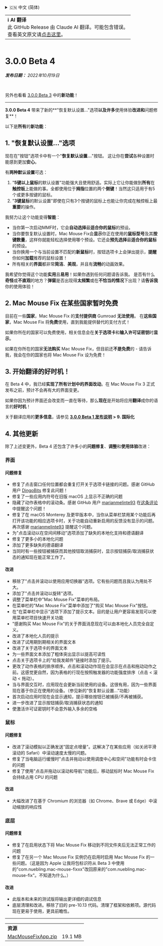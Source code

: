 <details>
<summary>🇨🇳 中文 (简体)</summary>

[🇬🇧 English (GitHub)](https://github.com/noah-nuebling/mac-mouse-fix/releases/tag/3.0.0-Beta-4)\
[🇦🇩 Català](https://redirect.macmousefix.com/?target=mmf-release&tag=3.0.0-Beta-4&locale=ca)\
[🇩🇪 Deutsch](https://redirect.macmousefix.com/?target=mmf-release&tag=3.0.0-Beta-4&locale=de)\
[🇪🇸 Español](https://redirect.macmousefix.com/?target=mmf-release&tag=3.0.0-Beta-4&locale=es)\
[🇫🇷 Français](https://redirect.macmousefix.com/?target=mmf-release&tag=3.0.0-Beta-4&locale=fr)\
[🇮🇩 Indonesia](https://redirect.macmousefix.com/?target=mmf-release&tag=3.0.0-Beta-4&locale=id)\
[🇮🇹 Italiano](https://redirect.macmousefix.com/?target=mmf-release&tag=3.0.0-Beta-4&locale=it)\
[🇭🇺 Magyar](https://redirect.macmousefix.com/?target=mmf-release&tag=3.0.0-Beta-4&locale=hu)\
[🇳🇱 Nederlands](https://redirect.macmousefix.com/?target=mmf-release&tag=3.0.0-Beta-4&locale=nl)\
[🇵🇱 Polski](https://redirect.macmousefix.com/?target=mmf-release&tag=3.0.0-Beta-4&locale=pl)\
[🇧🇷 Português (Brasil)](https://redirect.macmousefix.com/?target=mmf-release&tag=3.0.0-Beta-4&locale=pt-BR)\
[🇵🇹 Português (Portugal)](https://redirect.macmousefix.com/?target=mmf-release&tag=3.0.0-Beta-4&locale=pt-PT)\
[🇷🇴 Română](https://redirect.macmousefix.com/?target=mmf-release&tag=3.0.0-Beta-4&locale=ro)\
[🇸🇪 Svenska](https://redirect.macmousefix.com/?target=mmf-release&tag=3.0.0-Beta-4&locale=sv)\
[🇻🇳 Tiếng Việt](https://redirect.macmousefix.com/?target=mmf-release&tag=3.0.0-Beta-4&locale=vi)\
[🇹🇷 Türkçe](https://redirect.macmousefix.com/?target=mmf-release&tag=3.0.0-Beta-4&locale=tr)\
[🇨🇿 Čeština](https://redirect.macmousefix.com/?target=mmf-release&tag=3.0.0-Beta-4&locale=cs)\
[🇬🇷 Ελληνικά](https://redirect.macmousefix.com/?target=mmf-release&tag=3.0.0-Beta-4&locale=el)\
[🇷🇺 Русский](https://redirect.macmousefix.com/?target=mmf-release&tag=3.0.0-Beta-4&locale=ru)\
[🇺🇦 Українська](https://redirect.macmousefix.com/?target=mmf-release&tag=3.0.0-Beta-4&locale=uk)\
[🇮🇱 עברית](https://redirect.macmousefix.com/?target=mmf-release&tag=3.0.0-Beta-4&locale=he)\
[🇸🇦 العربية](https://redirect.macmousefix.com/?target=mmf-release&tag=3.0.0-Beta-4&locale=ar)\
[🇮🇳 हिन्दी](https://redirect.macmousefix.com/?target=mmf-release&tag=3.0.0-Beta-4&locale=hi)\
[🇹🇭 ไทย](https://redirect.macmousefix.com/?target=mmf-release&tag=3.0.0-Beta-4&locale=th)\
**🇨🇳 中文 (简体)**\
[🇨🇳 中文 (繁體)](https://redirect.macmousefix.com/?target=mmf-release&tag=3.0.0-Beta-4&locale=zh-Hant)\
[🇭🇰 中文（香港)](https://redirect.macmousefix.com/?target=mmf-release&tag=3.0.0-Beta-4&locale=zh-HK)\
[🇯🇵 日本語](https://redirect.macmousefix.com/?target=mmf-release&tag=3.0.0-Beta-4&locale=ja)\
[🇰🇷 한국어](https://redirect.macmousefix.com/?target=mmf-release&tag=3.0.0-Beta-4&locale=ko)\
[Help translate Mac Mouse Fix to different languages!](https://github.com/noah-nuebling/mac-mouse-fix/discussions/731)
</details>
<table align=><td>
<b>ℹ️ AI 翻译</b><br>
此 GitHub Release 由 Claude AI 翻译。可能包含错误。<br>
查看英文原文请<a href="https://github.com/noah-nuebling/mac-mouse-fix/releases/tag/3.0.0-Beta-4">点击这里</a>。
</td></table>

<table></table>

# 3.0.0 Beta 4
***发布日期：** 2022年10月19日*

<br>

另外也看看 [3.0.0 Beta 3](https://redirect.macmousefix.com/?target=mmf-release&tag=3.0.0-Beta-3&locale=zh-Hans) 中的**新功能**！

---

**3.0.0 Beta 4** 带来了新的**"恢复默认设置..."选项**以及许多**使用体验**改进和**问题修复**！

以下是**所有**的**新功能**：

## 1. "恢复默认设置..."选项

现在在"按钮"选项卡中有一个"**恢复默认设置...**"按钮。
这让你在**尝试**各种设置时能感到更加**安心**。

有**两种默认设置**可选：

1. "**5键以上鼠标**的默认设置"功能强大且使用舒适。实际上它让你能做到**所有**在**触控板**上能做的事。全都使用位于**拇指**位置的两个**侧键**！当然这只适用于有5个或更多按键的鼠标。
2. "**3键鼠标**的默认设置"即使在只有3个按键的鼠标上也能让你完成在触控板上最**重要**的操作。

我努力让这个功能变得**智能**：

- 当你第一次启动MMF时，它会**自动选择**最**适合你的鼠标**的预设。
- 当你要恢复默认设置时，Mac Mouse Fix会**显示**你正在使用的**鼠标型号**及其**按键数量**，这样你就能轻松选择使用哪个预设。它还会**预先选择**最**适合你的鼠标**的预设。
- 当你换用一个与当前设置不匹配的**新鼠标**时，按钮选项卡上会弹出提示，**提醒**你如何**加载**推荐的鼠标设置！
- 所有相关的**界面**都非常**简洁**、**美观**，并且有**流畅**的动画效果。

我希望你觉得这个功能**实用**且**易用**！如果你遇到任何问题请告诉我。
是否有什么**奇怪**或**不直观**的地方？**弹窗**是否出现得**太频繁**或在**不恰当的情况**下出现？请**告诉我**你的使用体验！

## 2. Mac Mouse Fix 在某些国家暂时免费

目前在一些**国家**，Mac Mouse Fix 的**支付提供商** Gumroad **无法使用**。
在**这些国家**，Mac Mouse Fix 将**免费**使用，直到我能提供替代的支付方式！

如果你所在的国家可以免费使用，相关信息会在**关于选项卡**和**输入许可证密钥**时**显示**。

如果在你所在的国家**无法购买** Mac Mouse Fix，但目前还**不是免费**的 - 请告诉我，我会在你的国家也将 Mac Mouse Fix 设为免费！

## 3. 开始翻译的好时机！

在 Beta 4 中，我已经**实现了所有计划中的界面改动**。在 Mac Mouse Fix 3 正式发布之前，预计不会再有大的界面变更。

如果你因为预计界面还会改变而一直在等待，那么**现在**是开始将应用**翻译**成你的语言的**好时机**！

关于翻译应用的**更多信息**，请参见 **[3.0.0 Beta 1 发布说明](https://redirect.macmousefix.com/?target=mmf-release&tag=3.0.0-Beta-1.1&locale=zh-Hans) > 9. 国际化**

## 4. 其他更新

除了上述变更外，Beta 4 还包含了许多小的**问题修复**、**调整**和**使用体验**改进：

### 界面

#### 问题修复

- 修复了点击窗口任何位置都会重复打开关于选项卡链接的问题。感谢 GitHub 用户 [DingoBits](https://github.com/DingoBits) 修复此问题！
- 修复了一些应用内符号在旧版 macOS 上显示不正确的问题
- 隐藏了动作表格中的滚动条。感谢 GitHub 用户 [marianmelinte93](https://github.com/marianmelinte93) 在[这条评论](https://github.com/noah-nuebling/mac-mouse-fix/discussions/366#discussioncomment-3728994)中提醒这个问题！
- 修复了在 macOS Monterey 及更早版本中，当你从菜单栏禁用某个功能后再打开该功能的相应选项卡时，关于功能自动重新启用的反馈没有显示的问题。再次感谢 [marianmelinte93](https://github.com/marianmelinte93) 提醒这个问题。
- 为"点击滚动以在空间间移动"选项添加了缺失的本地化支持和德语翻译
- 修复了更多小的本地化问题
- 添加了更多缺失的德语翻译
- 当同时有一些按钮被捕获而其他按钮取消捕获时，显示按钮捕获/取消捕获状态的通知现在能正常工作了。

#### 改进

- 移除了"点击并滚动以使用应用切换器"选项。它有些问题而且我认为用处不大。
- 添加了"点击并滚动以旋转"选项。
- 调整了菜单栏中"Mac Mouse Fix"菜单的布局。
- 在菜单栏的"Mac Mouse Fix"菜单中添加了"购买 Mac Mouse Fix"按钮。
- 在"在菜单栏中显示"选项下添加了提示文本。目的是让用户更容易发现可以使用菜单栏项目快速开关功能
- "感谢购买 Mac Mouse Fix"的关于界面消息现在可以由本地化人员完全自定义。
- 改进了本地化人员的提示
- 改进了试用期到期相关的界面文本
- 改进了关于选项卡的界面文本
- 为一些界面文本添加了粗体突出显示以提高可读性
- 点击关于选项卡上的"给我发邮件"链接时添加了提示。
- 更改了动作表格的排序顺序。点击和滚动动作现在会显示在点击和拖动动作之前。这感觉更自然，因为表格的行现在按照触发器的功能强度排序（点击 < 滚动 < 拖动）。
- 当与界面交互时，应用现在会更新当前使用的设备。这很有用，因为一些界面现在基于你正在使用的设备。（参见新的"恢复默认设置..."功能）
- 首次启动应用时现在会显示通知，提示哪些按钮已被捕获/不再被捕获。
- 进一步改进了显示按钮捕获/取消捕获状态的通知
- 使激活许可证密钥时不会意外输入多余的空格

### 鼠标

#### 问题修复

- 改进了滚动模拟以正确发送"固定点增量"。这解决了在某些应用（如关闭平滑滚动的 Safari）中滚动速度太慢的问题。
- 修复了当电脑运行缓慢时"点击并拖动以使用调度中心和空间"功能有时会卡住的问题
- 修复了使用"点击并拖动以滚动和导航"功能后，移动鼠标时 Mac Mouse Fix 会持续占用 CPU 的问题

#### 改进

- 大幅改进了在基于 Chromium 的浏览器（如 Chrome、Brave 或 Edge）中滚动缩放的响应性

### 底层

#### 问题修复

- 修复了在启用状态下将 Mac Mouse Fix 移动到不同文件夹后无法正常工作的问题
- 修复了在另一个 Mac Mouse Fix 实例仍在启用时启用 Mac Mouse Fix 的一些问题。（这是因为 Apple 让我将包标识符从 Beta 3 中使用的"com.nuebling.mac-mouse-fixxx"改回原来的"com.nuebling.mac-mouse-fix"。不知道为什么。）

#### 改进

- 此版本和未来的测试版将输出更详细的调试信息
- 底层清理和改进。移除了旧的 pre-10.13 代码。清理了框架和依赖项。源代码现在更易于使用，更具前瞻性。

---

<table align="start">
<tr>
    <td colspan=2>
        <b>资源</b>
    </td>
</tr>
<tr>
    <td><a href="https://github.com/noah-nuebling/mac-mouse-fix/releases/download/3.0.0-Beta-4/MacMouseFixApp.zip">MacMouseFixApp.zip</a></td>
    <td>19.1 MB</td>
</tr>
</table>